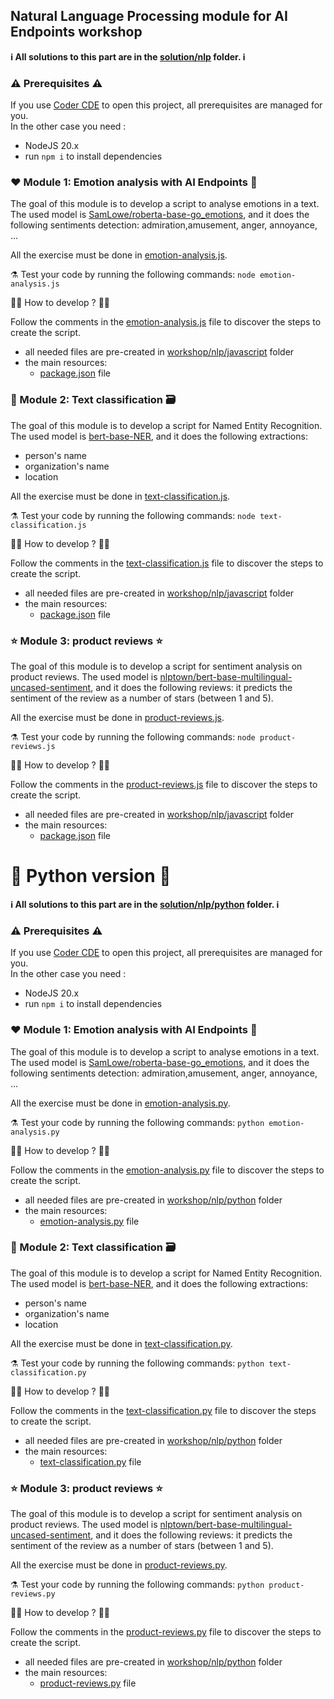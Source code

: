 ## Natural Language Processing module for AI Endpoints workshop

**ℹ️ All solutions to this part are in the [solution/nlp](../../solutions/nlp/javascript/) folder. ℹ️**

### ⚠️ Prerequisites ⚠️

If you use [Coder CDE](https://coder.com/) to open this project, all prerequisites are managed for you.  
In the other case you need : 
 - NodeJS 20.x
 - run `npm i` to install dependencies

### ❤️ Module 1: Emotion analysis with AI Endpoints 🤩

The goal of this module is to develop a script to analyse emotions in a text.  
The used model is [SamLowe/roberta-base-go_emotions](https://huggingface.co/SamLowe/roberta-base-go_emotions), and it does the following sentiments detection: admiration,amusement, anger, annoyance, ...

All the exercise must be done in [emotion-analysis.js](./javascript/emotion-analysis.js).

⚗️ Test your code by running the following commands: `node emotion-analysis.js`

👩‍💻 How to develop ? 🧑‍💻

Follow the comments in the [emotion-analysis.js](./javascript/emotion-analysis.js) file to discover the steps to create the script.

 - all needed files are pre-created in [workshop/nlp/javascript](./javascript/) folder
 - the main resources:
    - [package.json](./javascript/package.json) file

### 📝 Module 2: Text classification 🗃️

The goal of this module is to develop a script for Named Entity Recognition.
The used model is [bert-base-NER](https://huggingface.co/dslim/bert-base-NER), and it does the following extractions:
 - person's name
 - organization's name
 - location

All the exercise must be done in [text-classification.js](./javascript/text-classification.js).

⚗️ Test your code by running the following commands: `node text-classification.js`

👩‍💻 How to develop ? 🧑‍💻

Follow the comments in the [text-classification.js](./javascript/text-classification.js) file to discover the steps to create the script.

 - all needed files are pre-created in [workshop/nlp/javascript](./javascript/) folder
 - the main resources:
    - [package.json](./javascript/package.json) file

### ⭐️ Module 3: product reviews  ⭐️

The goal of this module is to develop a script for sentiment analysis on product reviews.
The used model is [nlptown/bert-base-multilingual-uncased-sentiment](https://huggingface.co/nlptown/bert-base-multilingual-uncased-sentiment), and it does the following reviews: it predicts the sentiment of the review as a number of stars (between 1 and 5).

All the exercise must be done in [product-reviews.js](./javascript/product-reviews.js).

⚗️ Test your code by running the following commands: `node product-reviews.js`

👩‍💻 How to develop ? 🧑‍💻

Follow the comments in the [product-reviews.js](./javascript/product-reviews.js) file to discover the steps to create the script.

 - all needed files are pre-created in [workshop/nlp/javascript](./javascript/) folder
 - the main resources:
    - [package.json](./javascript/package.json) file


# 🐍 Python version 🐍

**ℹ️ All solutions to this part are in the [solution/nlp/python](../../solutions/nlp/python/) folder. ℹ️**

### ⚠️ Prerequisites ⚠️

If you use [Coder CDE](https://coder.com/) to open this project, all prerequisites are managed for you.  
In the other case you need : 
 - NodeJS 20.x
 - run `npm i` to install dependencies

### ❤️ Module 1: Emotion analysis with AI Endpoints 🤩

The goal of this module is to develop a script to analyse emotions in a text.  
The used model is [SamLowe/roberta-base-go_emotions](https://huggingface.co/SamLowe/roberta-base-go_emotions), and it does the following sentiments detection: admiration,amusement, anger, annoyance, ...

All the exercise must be done in [emotion-analysis.py](./python/emotion-analysis.py).

⚗️ Test your code by running the following commands: `python emotion-analysis.py`

👩‍💻 How to develop ? 🧑‍💻

Follow the comments in the [emotion-analysis.py](./python/emotion-analysis.py) file to discover the steps to create the script.

 - all needed files are pre-created in [workshop/nlp/python](./python/) folder
 - the main resources:
    - [emotion-analysis.py](./javascript/emotion-analysis.js) file

### 📝 Module 2: Text classification 🗃️

The goal of this module is to develop a script for Named Entity Recognition.
The used model is [bert-base-NER](https://huggingface.co/dslim/bert-base-NER), and it does the following extractions:
 - person's name
 - organization's name
 - location

All the exercise must be done in [text-classification.py](./python/text-classification.py).

⚗️ Test your code by running the following commands: `python text-classification.py`

👩‍💻 How to develop ? 🧑‍💻

Follow the comments in the [text-classification.py](./python/text-classification.py) file to discover the steps to create the script.

 - all needed files are pre-created in [workshop/nlp/python](./python/) folder
 - the main resources:
    - [text-classification.py](./python/text-classification.py) file

### ⭐️ Module 3: product reviews  ⭐️

The goal of this module is to develop a script for sentiment analysis on product reviews.
The used model is [nlptown/bert-base-multilingual-uncased-sentiment](https://huggingface.co/nlptown/bert-base-multilingual-uncased-sentiment), and it does the following reviews: it predicts the sentiment of the review as a number of stars (between 1 and 5).

All the exercise must be done in [product-reviews.py](./python/product-reviews.py).

⚗️ Test your code by running the following commands: `python product-reviews.py`

👩‍💻 How to develop ? 🧑‍💻

Follow the comments in the [product-reviews.py](./python/product-reviews.py) file to discover the steps to create the script.

 - all needed files are pre-created in [workshop/nlp/python](./python/) folder
 - the main resources:
    - [product-reviews.py](./python/product-review.py) file
